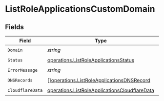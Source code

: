 # ListRoleApplicationsCustomDomain


## Fields

| Field                                                                                                          | Type                                                                                                           | Required                                                                                                       | Description                                                                                                    |
| -------------------------------------------------------------------------------------------------------------- | -------------------------------------------------------------------------------------------------------------- | -------------------------------------------------------------------------------------------------------------- | -------------------------------------------------------------------------------------------------------------- |
| `Domain`                                                                                                       | *string*                                                                                                       | :heavy_check_mark:                                                                                             | N/A                                                                                                            |
| `Status`                                                                                                       | [operations.ListRoleApplicationsStatus](../../models/operations/listroleapplicationsstatus.md)                 | :heavy_check_mark:                                                                                             | N/A                                                                                                            |
| `ErrorMessage`                                                                                                 | *string*                                                                                                       | :heavy_check_mark:                                                                                             | N/A                                                                                                            |
| `DNSRecords`                                                                                                   | [][operations.ListRoleApplicationsDNSRecord](../../models/operations/listroleapplicationsdnsrecord.md)         | :heavy_check_mark:                                                                                             | N/A                                                                                                            |
| `CloudflareData`                                                                                               | [operations.ListRoleApplicationsCloudflareData](../../models/operations/listroleapplicationscloudflaredata.md) | :heavy_check_mark:                                                                                             | N/A                                                                                                            |